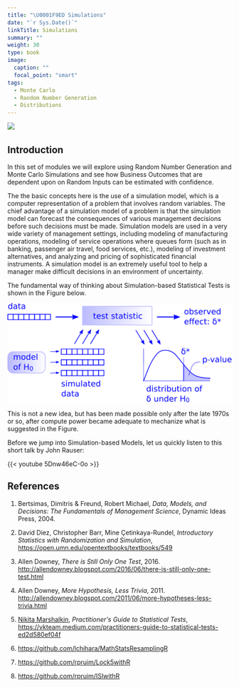 ```yaml
---
title: "\U0001F9ED Simulations"
date: "`r Sys.Date()`"
linkTitle: Simulations
summary: ""
weight: 30
type: book
image:
  caption: ""
  focal_point: "smart"
tags: 
  - Monte Carlo
  - Random Number Generation
  - Distributions
---
```


![](featured.jpg)

## Introduction

In this set of modules we will explore using Random Number Generation and Monte Carlo Simulations and see how Business Outcomes that are dependent upon on Random Inputs can be estimated with confidence. 

The the basic concepts here is the use of a simulation model, which is a computer representation of a problem that involves random variables. The chief advantage of a simulation model of a problem is that the simulation model can forecast the consequences of various management decisions before such decisions must be made. Simulation models are used in a very wide variety of management settings, including modeling of manufacturing operations, modeling of service operations where queues form (such as in banking, passenger air travel, food services, etc.), modeling of investment alternatives, and analyzing and pricing of sophisticated financial instruments. A simulation model is an extremely useful tool to help a manager make difficult decisions in an environment of uncertainty.

The fundamental way of thinking about Simulation-based Statistical Tests is shown in the Figure below. 

![](One-Test.png)

This is not a new idea, but has been made possible only after the late 1970s or so, after compute power became adequate to mechanize what is suggested in the Figure. 

Before we jump into Simulation-based Models, let us quickly listen to this short talk by John Rauser:

{{< youtube 5Dnw46eC-0o >}}

## References

1. Bertsimas, Dimitris & Freund, Robert Michael, *Data, Models, and Decisions: The Fundamentals of Management Science*, Dynamic Ideas Press, 2004.


1. David Diez, Christopher Barr, Mine Çetinkaya-Rundel, *Introductory Statistics with Randomization and Simulation*, <https://open.umn.edu/opentextbooks/textbooks/549>

1. Allen Downey, *There is Still Only One Test*, 2016. <http://allendowney.blogspot.com/2016/06/there-is-still-only-one-test.html>

1. Allen Downey, *More Hypothesis, Less Trivia*, 2011. <http://allendowney.blogspot.com/2011/06/more-hypotheses-less-trivia.html>

1. [Nikita Marshalkin](https://github.com/marnikitta), *Practitioner's Guide to Statistical Tests*, <https://vkteam.medium.com/practitioners-guide-to-statistical-tests-ed2d580ef04f>

1. https://github.com/lchihara/MathStatsResamplingR

1. https://github.com/rpruim/Lock5withR

1. https://github.com/rpruim/ISIwithR
